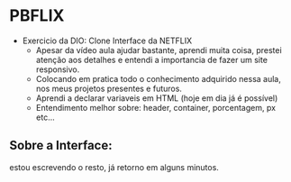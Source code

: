 # PBFLIX
* Exercicio da DIO: Clone Interface da NETFLIX
  * Apesar da vídeo aula ajudar bastante, aprendi muita coisa, prestei atenção aos detalhes e entendi a importancia de fazer um site responsivo. 
  * Colocando em pratica todo o conhecimento adquirido nessa aula, nos meus projetos presentes e futuros.
  * Aprendi a declarar variaveis em HTML (hoje em dia já é possível)
  * Entendimento melhor sobre: header, container, porcentagem, px etc...
## Sobre a Interface:
estou escrevendo o resto, já retorno em alguns minutos.
